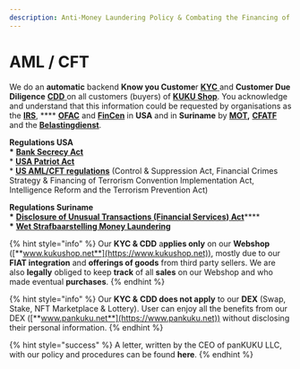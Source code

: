 ```yaml
---
description: Anti-Money Laundering Policy & Combating the Financing of Terrorism Compliance
---
```


# AML / CFT

We do an **automatic** backend **Know you Custome**r [**KYC** ](../../knowledge-center/glossary-and-vocab.md)and **Customer Due Diligence** [**CDD** ](../../knowledge-center/glossary-and-vocab.md)on all customers (buyers) of [**KUKU Shop**](https://www.kukushop.net). You acknowledge and understand that this information could be requested by organisations as the [**IRS**](https://www.irs.gov), **** [**OFAC**](https://home.treasury.gov/policy-issues/office-of-foreign-assets-control-sanctions-programs-and-information) and [**FinCen**](https://www.fincen.gov) in **USA** and in **Suriname** by [**MOT**](http://www.fiusuriname.org)**,** [**CFATF** ](https://www.cfatf-gafic.org)and the [**Belastingdienst**](https://belastingdienst.sr).

**Regulations USA**\
**\*** [**Bank Secrecy Act**](https://complyadvantage.com/insights/what-is-the-bank-secrecy-act/)\
\* [**USA Patriot Act**](https://complyadvantage.com/insights/usa-patriot-act/)\
\* [**US AML/CFT regulations**](https://www.lexology.com/library/detail.aspx?g=330bdf46-1eb9-4a14-8d7e-9851feb2839e) (Control & Suppression Act, Financial Crimes Strategy & Financing of Terrorism Convention Implementation Act, Intelligence Reform and the Terrorism Prevention Act)

**Regulations Suriname**\
**\*** [**Disclosure of Unusual Transactions (Financial Services) Act**](https://www.dna.sr/wetgeving/surinaamse-wetten/geldende-teksten-tm-2005/wet-melding-ongebruikelijke-transacties/)****\
**\*** [**Wet Strafbaarstelling Money Laundering**](https://www.dna.sr/wetgeving/surinaamse-wetten/geldende-teksten-tm-2005/wet-strafbaarstelling-money-laundering/)

{% hint style="info" %}
Our **KYC & CDD** a**pplies only** on our **Webshop** ([**www.kukushop.net**](https://www.kukushop.net)), mostly due to our **FIAT integration** and **offerings of goods** from third party sellers. We are also **legally** obliged to keep **track** of all **sales** on our Webshop and who made eventual **purchases**.
{% endhint %}

{% hint style="info" %}
Our **KYC &** **CDD does not apply** to our **DEX** (Swap, Stake, NFT Marketplace & Lottery). User can enjoy all the benefits from our DEX ([**www.pankuku.net**](https://www.pankuku.net)) without disclosing their personal information.
{% endhint %}

{% hint style="success" %}
A letter, written by the CEO of panKUKU LLC, with our policy and procedures can be found **here**.
{% endhint %}
